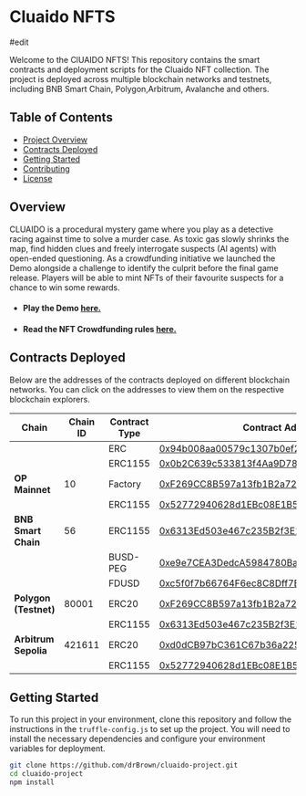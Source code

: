 # Cluaido NFTS

#edit

Welcome to the ClUAIDO NFTS! This repository contains the smart contracts and deployment scripts for the Cluaido NFT collection. The project is deployed across multiple blockchain networks and testnets, including BNB Smart Chain, Polygon,Arbitrum, Avalanche and others.

## Table of Contents

- [Project Overview](#project-overview)
- [Contracts Deployed](#contracts-deployed)
- [Getting Started](#getting-started)
- [Contributing](#contributing)
- [License](#license)

## Overview

CLUAIDO is a procedural mystery game where you play as a detective racing against time to solve a murder case. As toxic gas slowly shrinks the map, find hidden clues and freely interrogate suspects (AI agents) with open-ended questioning. 
As a crowdfunding initiative we launched the Demo alongside a challenge to identify the culprit before the final game release. Players will be able to mint NFTs of their favourite suspects for a chance to win some rewards.

 - #### Play the Demo [here.](https://gamertoolstudio.com/cluaido/)

 - #### Read the NFT Crowdfunding rules [here.](https://medium.com/me/stats/post/d1189568a6a1)


## Contracts Deployed

Below are the addresses of the contracts deployed on different blockchain networks. You can click on the addresses to view them on the respective blockchain explorers.


| Chain                | Chain ID | Contract Type | Contract Address                                                                 |
|----------------------|----------|---------------|----------------------------------------------------------------------------------|
|                      |          | ERC           |  [0x94b008aa00579c1307b0ef2c499ad98a8ce58e58](https://optimistic.etherscan.io/address/0x94b008aa00579c1307b0ef2c499ad98a8ce58e58) |
|                      |          | ERC1155       |  [0x0b2C639c533813f4Aa9D7837CAf62653d097Ff85](https://optimistic.etherscan.io/address/0x0b2C639c533813f4Aa9D7837CAf62653d097Ff85) |
| **OP Mainnet**       | 10       | Factory       | [0xF269CC8B597a13fb1B2a72Ce6F0C9677f89dd0ee](https://optimistic.etherscan.io/address/0xF269CC8B597a13fb1B2a72Ce6F0C9677f89dd0ee) |
|                      |          | ERC1155       | [0x52772940628d1EBc08E1B50C39e466495f808F89](https://sepolia.arbiscan.io/address/0x52772940628d1EBc08E1B50C39e466495f808F89) |
| **BNB Smart Chain**  | 56       | ERC1155         | [0x6313Ed503e467c235B2f3E1b6699F6EAf77A1FCC](https://bscscan.com/address/0x6313Ed503e467c235B2f3E1b6699F6EAf77A1FCC) |
|                      |          | BUSD-PEG         | [0xe9e7CEA3DedcA5984780Bafc599bD69ADd087D56](https://bscscan.com/address/0xe9e7CEA3DedcA5984780Bafc599bD69ADd087D56) |
|                      |          | FDUSD         | [0xc5f0f7b66764F6ec8C8Dff7BA683102295E16409](https://bscscan.com/address/0xc5f0f7b66764F6ec8C8Dff7BA683102295E16409) |
| **Polygon (Testnet)** | 80001   | ERC20         | [0xF269CC8B597a13fb1B2a72Ce6F0C9677f89dd0ee](https://amoy.polygonscan.com/address/0xF269CC8B597a13fb1B2a72Ce6F0C9677f89dd0ee) |
|                      |          | ERC1155       | [0x6313Ed503e467c235B2f3E1b6699F6EAf77A1FCC](https://amoy.polygonscan.com/address/0x6313Ed503e467c235B2f3E1b6699F6EAf77A1FCC) |
| **Arbitrum Sepolia**  | 421611  | ERC20         | [0xd0dCB97bC361C67b36a2254eA31909499118E1FB](https://sepolia.arbiscan.io/address/0xd0dCB97bC361C67b36a2254eA31909499118E1FB) |
|                      |          | ERC1155       | [0x52772940628d1EBc08E1B50C39e466495f808F89](https://sepolia.arbiscan.io/address/0x52772940628d1EBc08E1B50C39e466495f808F89) |

## Getting Started

To run this project in your environment, clone this repository and follow the instructions in the `truffle-config.js` to set up the project. You will need to install the necessary dependencies and configure your environment variables for deployment.

```bash
git clone https://github.com/drBrown/cluaido-project.git
cd cluaido-project
npm install
